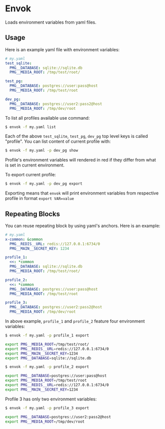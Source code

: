 # Envok

Loads environment variables from yaml files.


## Usage

Here is an example yaml file with environment variables:

```yaml
# my.yaml
test_sqlite:
  PMG__DATABASE: sqlite://sqlite.db
  PMG__MEDIA_ROOT: /tmp/test/root/

test_pg:
  PMG__DATABASE: postgres://user:pass@host
  PMG__MEDIA_ROOT: /tmp/test/root

dev_pg:
  PMG__DATABASE: postgres://user2:pass2@host
  PMG__MEDIA_ROOT: /tmp/dev/root
```

To list all profiles available use command:

```bash
$ envok -f my.yaml list
```

Each of the above `test_sqlite`, `test_pg`, `dev_pg` top level keys is
called "profile". You can list content of current profile with:

```bash
$ envok -f my.yaml -p dev_pg show
```

Profile's environment variables will rendered in red if they differ
from what is set in current environment.

To export current profile:

```bash
$ envok -f my.yaml -p dev_pg export
```

Exporting means that `envok` will print environment variables from
respective profile in format `export VAR=value`

## Repeating Blocks

You can reuse repeating block by using yaml's anchors.
Here is an example:

```yaml
# my.yaml
x-common: &common
  PMG__REDIS__URL: redis://127.0.0.1:6734/0
  PMG__MAIN__SECRET_KEY: 1234

profile_1:
  <<: *common
  PMG__DATABASE: sqlite://sqlite.db
  PMG__MEDIA_ROOT: /tmp/test/root/

profile_2:
  <<: *common
  PMG__DATABASE: postgres://user:pass@host
  PMG__MEDIA_ROOT: /tmp/test/root

profile_3:
  PMG__DATABASE: postgres://user2:pass2@host
  PMG__MEDIA_ROOT: /tmp/dev/root
```

In above example, `profile_1` and `profile_2` feature four environment
variables:

```bash
$ envok -f my.yaml -p profile_1 export

export PMG__MEDIA_ROOT=/tmp/test/root/
export PMG__REDIS__URL=redis://127.0.0.1:6734/0
export PMG__MAIN__SECRET_KEY=1234
export PMG__DATABASE=sqlite://sqlite.db
```

```bash
$ envok -f my.yaml -p profile_2 export

export PMG__DATABASE=postgres://user:pass@host
export PMG__MEDIA_ROOT=/tmp/test/root
export PMG__REDIS__URL=redis://127.0.0.1:6734/0
export PMG__MAIN__SECRET_KEY=1234
```

Profile 3 has only two environment variables:
```bash
$ envok -f my.yaml -p profile_3 export

export PMG__DATABASE=postgres://user2:pass2@host
export PMG__MEDIA_ROOT=/tmp/dev/root
```

